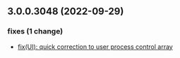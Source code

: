 ## 3.0.0.3048 (2022-09-29)

### fixes (1 change)

- [fix(UI): quick correction to user process control array](QuickBox/development/v3-development@929529696b68582a2082cb521fc7a35fd271de73)
